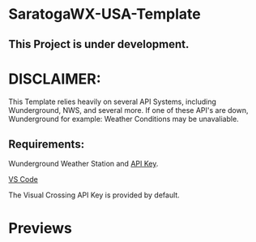 # SaratogaWX-USA-Template
<h2>This Project is under development.</h2>
 <h1><b>DISCLAIMER:</b></h1>

 <p>This Template relies heavily on several API Systems, including Wunderground, NWS, and several more. If one of these API's are down, Wunderground for example: Weather Conditions may be unavaliable.</p>

 <h2>Requirements:</h2>
   <p>Wunderground Weather Station and <a href="https://www.wunderground.com/member/api-keys">API Key</a>.</p>
   <p><a href="https://code.visualstudio.com/">VS Code</a></p>

   <p>The Visual Crossing API Key is provided by default.</p>

<h1>Previews</h1>
